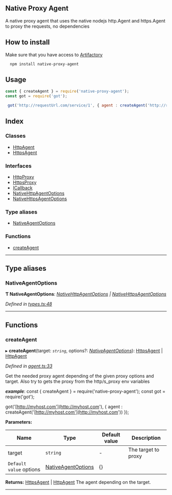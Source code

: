 
Native Proxy Agent
------------------

A native proxy agent that uses the native nodejs http.Agent and https.Agent to proxy the requests, no dependencies

How to install
--------------

Make sure that you have access to [Artifactory](https://axags.jfrog.io/axags/api/npm/virtual-bcn-node/)

```console
  npm install native-proxy-agent
```

Usage
-----

```js
const { createAgent } = require('native-proxy-agent');
const got = require('got');

 got('http://requestUrl.com/service/1', { agent : createAgent('http://requestUrl.com/service/1') });
```

## Index

### Classes

* [HttpAgent](classes/httpagent.md)
* [HttpsAgent](classes/httpsagent.md)

### Interfaces

* [HttpProxy](interfaces/httpproxy.md)
* [HttpsProxy](interfaces/httpsproxy.md)
* [ICallback](interfaces/icallback.md)
* [NativeHttpAgentOptions](interfaces/nativehttpagentoptions.md)
* [NativeHttpsAgentOptions](interfaces/nativehttpsagentoptions.md)

### Type aliases

* [NativeAgentOptions](#nativeagentoptions)

### Functions

* [createAgent](#createagent)

---

## Type aliases

<a id="nativeagentoptions"></a>

###  NativeAgentOptions

**Ƭ NativeAgentOptions**: *[NativeHttpAgentOptions](interfaces/nativehttpagentoptions.md) \| [NativeHttpsAgentOptions](interfaces/nativehttpsagentoptions.md)*

*Defined in [types.ts:48](https://github.axa.com/Digital/bauta-nodejs/blob/d6bb9d4/packages/native-proxy-agent/src/types.ts#L48)*

___

## Functions

<a id="createagent"></a>

###  createAgent

▸ **createAgent**(target: *`string`*, options?: *[NativeAgentOptions](#nativeagentoptions)*): [HttpsAgent](classes/httpsagent.md) \| [HttpAgent](classes/httpagent.md)

*Defined in [agent.ts:33](https://github.axa.com/Digital/bauta-nodejs/blob/d6bb9d4/packages/native-proxy-agent/src/agent.ts#L33)*

Get the needed proxy agent depending of the given proxy options and target. Also try to gets the proxy from the http/s\_proxy env variables

*__example__*: const { createAgent } = require('native-proxy-agent'); const got = require('got');

got('[http://myhost.com'](http://myhost.com'), { agent : createAgent('[http://myhost.com'](http://myhost.com')) });

**Parameters:**

| Name | Type | Default value | Description |
| ------ | ------ | ------ | ------ |
| target | `string` | - |  The target to proxy |
| `Default value` options | [NativeAgentOptions](#nativeagentoptions) |  {} |

**Returns:** [HttpsAgent](classes/httpsagent.md) \| [HttpAgent](classes/httpagent.md)
The agent depending on the target.

___


